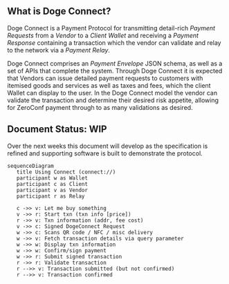 ## What is Doge Connect?

Doge Connect is a Payment Protocol for transmitting detail-rich _Payment Requests_ from a 
_Vendor_ to a _Client Wallet_ and receiving a _Payment Response_ containing a transaction 
which the vendor can validate and relay to the network via a _Payment Relay_.

Doge Connect comprises an _Payment Envelope_ JSON schema, as well as a set of APIs
that complete the system. Through Doge Connect it is expected that Vendors can issue
detailed payment requests to customers with itemised goods and services as well as taxes 
and fees, which the client Wallet can display to the user. In the Doge Connect model the 
vendor can validate the transaction and determine their desired risk appetite, allowing 
for ZeroConf payment through to as many validations as desired. 

## Document Status:  WIP

Over the next weeks this document will develop as the specification is refined and supporting 
software is built to demonstrate the protocol.


```mermaid
sequenceDiagram
   title Using Connect (connect://)
   participant w as Wallet
   participant c as Client
   participant v as Vendor
   participant r as Relay

   c ->> v: Let me buy something
   v ->> r: Start txn (txn info [price])
   r ->> v: Txn information (addr, fee cost)
   v ->> c: Signed DogeConnect Request
   w ->> c: Scans QR code / NFC / misc delivery
   w ->> v: Fetch transaction details via query parameter
   w ->> w: Display txn information
   w ->> w: Confirm/sign payment
   w ->> r: Submit signed transaction
   r ->> r: Validate transaction
   r -->> v: Transaction submitted (but not confirmed)
   r -->> v: Transaction confirmed
```
